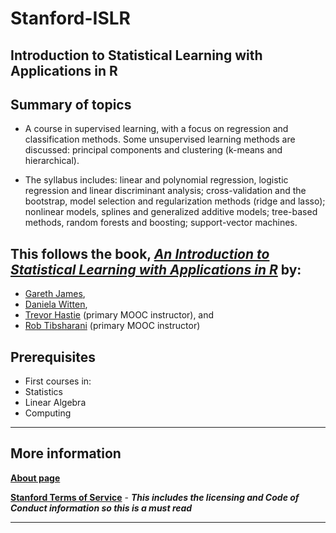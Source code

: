 # Stanford-ISLR
## Introduction to Statistical Learning with Applications in R

## Summary of topics
* A course in supervised learning, with a focus on regression and classification methods.  Some unsupervised learning methods are discussed: principal components and clustering (k-means and hierarchical).

* The syllabus includes: linear and polynomial regression, logistic regression and linear discriminant analysis; cross-validation and the bootstrap, model selection and regularization methods (ridge and lasso); nonlinear models, splines and generalized additive models; tree-based methods, random forests and boosting; support-vector machines.

## This follows the book, *[An Introduction to Statistical Learning with Applications in R](http://www-bcf.usc.edu/~gareth/ISL/)* by:

 - [Gareth James](http://www-bcf.usc.edu/~gareth/),
 - [Daniela Witten](http://www.biostat.washington.edu/~dwitten/),
 - [Trevor Hastie](http://web.stanford.edu/~hastie/) (primary MOOC instructor), and
 - [Rob Tibsharani](http://statweb.stanford.edu/~tibs/) (primary MOOC instructor)
 
## Prerequisites

* First courses in:
 * Statistics
 * Linear Algebra
 * Computing
 
---
## More information

**[About page](https://lagunita.stanford.edu/courses/HumanitiesSciences/StatLearning/Winter2016/about)**

**[Stanford Terms of Service](https://lagunita.stanford.edu/tos)** - ***This includes the licensing and Code of Conduct information so this is a must read***

---


